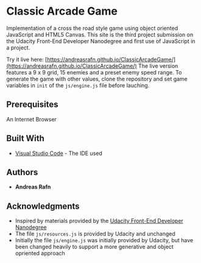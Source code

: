 # Classic Arcade Game

Implementation of a cross the road style game using object oriented JavaScript and HTML5 Canvas.
This site is the third project submission on the Udacity Front-End Developer Nanodegree and first use of JavaScript in a project.

Try it live here: [https://andreasrafn.github.io/ClassicArcadeGame/](https://andreasrafn.github.io/ClassicArcadeGame/)
The live version features a 9 x 9 grid, 15 enemies and a preset enemy speed range. 
To generate the game with other values, clone the repository and set game variables in `init` of the `js/engine.js` file before lauching.

## Prerequisites

An Internet Browser

## Built With

* [Visual Studio Code](https://code.visualstudio.com/) - The IDE used

## Authors

* **Andreas Rafn**  

## Acknowledgments

* Inspired by materials provided by the [Udacity Front-End Developer Nanodegree](https://eu.udacity.com/course/front-end-web-developer-nanodegree--nd001)
* The file `js/resources.js` is provided by Udacity and unchanged
* Initially the file `js/engine.js` was initially provided by Udacity, but have been changed heavily to support a more generative and object opriented approach